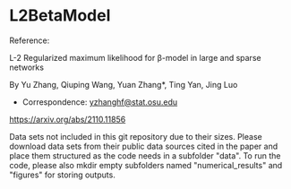 # L2BetaModel

Reference:

L-2 Regularized maximum likelihood for β-model in large and sparse networks

By Yu Zhang, Qiuping Wang, Yuan Zhang*, Ting Yan, Jing Luo

* Correspondence: yzhanghf@stat.osu.edu

https://arxiv.org/abs/2110.11856

Data sets not included in this git repository due to their sizes.  Please download data sets from their public data sources cited in the paper and place them structured as the code needs in a subfolder "data".  To run the code, please also mkdir empty subfolders named "numerical_results" and "figures" for storing outputs.
